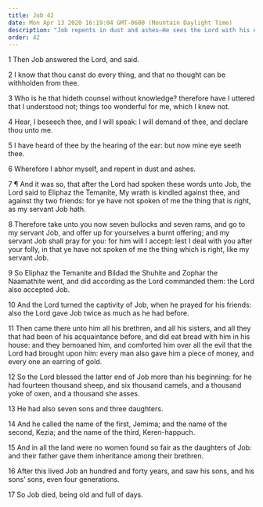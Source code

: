 ```yaml
---
title: Job 42
date: Mon Apr 13 2020 16:19:04 GMT-0600 (Mountain Daylight Time)
description: "Job repents in dust and ashes—He sees the Lord with his eyes—The Lord chastises Job’s friends, accepts Job, blesses him, and makes his latter days greater than his beginning."
order: 42
---
```


1 Then Job answered the Lord, and said.

2 I know that thou canst do every thing, and that no thought can be withholden from thee.

3 Who is he that hideth counsel without knowledge? therefore have I uttered that I understood not; things too wonderful for me, which I knew not.

4 Hear, I beseech thee, and I will speak: I will demand of thee, and declare thou unto me.

5 I have heard of thee by the hearing of the ear: but now mine eye seeth thee.

6 Wherefore I abhor myself, and repent in dust and ashes.

7 ¶ And it was so, that after the Lord had spoken these words unto Job, the Lord said to Eliphaz the Temanite, My wrath is kindled against thee, and against thy two friends: for ye have not spoken of me the thing that is right, as my servant Job hath.

8 Therefore take unto you now seven bullocks and seven rams, and go to my servant Job, and offer up for yourselves a burnt offering; and my servant Job shall pray for you: for him will I accept: lest I deal with you after your folly, in that ye have not spoken of me the thing which is right, like my servant Job.

9 So Eliphaz the Temanite and Bildad the Shuhite and Zophar the Naamathite went, and did according as the Lord commanded them: the Lord also accepted Job.

10 And the Lord turned the captivity of Job, when he prayed for his friends: also the Lord gave Job twice as much as he had before.

11 Then came there unto him all his brethren, and all his sisters, and all they that had been of his acquaintance before, and did eat bread with him in his house: and they bemoaned him, and comforted him over all the evil that the Lord had brought upon him: every man also gave him a piece of money, and every one an earring of gold.

12 So the Lord blessed the latter end of Job more than his beginning: for he had fourteen thousand sheep, and six thousand camels, and a thousand yoke of oxen, and a thousand she asses.

13 He had also seven sons and three daughters.

14 And he called the name of the first, Jemima; and the name of the second, Kezia; and the name of the third, Keren-happuch.

15 And in all the land were no women found so fair as the daughters of Job: and their father gave them inheritance among their brethren.

16 After this lived Job an hundred and forty years, and saw his sons, and his sons’ sons, even four generations.

17 So Job died, being old and full of days.
